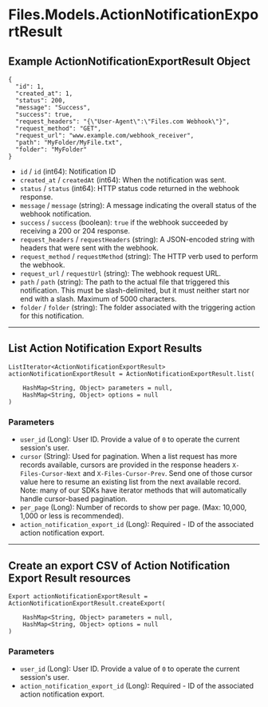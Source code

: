# Files.Models.ActionNotificationExportResult

## Example ActionNotificationExportResult Object

```
{
  "id": 1,
  "created_at": 1,
  "status": 200,
  "message": "Success",
  "success": true,
  "request_headers": "{\"User-Agent\":\"Files.com Webhook\"}",
  "request_method": "GET",
  "request_url": "www.example.com/webhook_receiver",
  "path": "MyFolder/MyFile.txt",
  "folder": "MyFolder"
}
```

* `id` / `id`  (int64): Notification ID
* `created_at` / `createdAt`  (int64): When the notification was sent.
* `status` / `status`  (int64): HTTP status code returned in the webhook response.
* `message` / `message`  (string): A message indicating the overall status of the webhook notification.
* `success` / `success`  (boolean): `true` if the webhook succeeded by receiving a 200 or 204 response.
* `request_headers` / `requestHeaders`  (string): A JSON-encoded string with headers that were sent with the webhook.
* `request_method` / `requestMethod`  (string): The HTTP verb used to perform the webhook.
* `request_url` / `requestUrl`  (string): The webhook request URL.
* `path` / `path`  (string): The path to the actual file that triggered this notification. This must be slash-delimited, but it must neither start nor end with a slash. Maximum of 5000 characters.
* `folder` / `folder`  (string): The folder associated with the triggering action for this notification.


---

## List Action Notification Export Results

```
ListIterator<ActionNotificationExportResult> actionNotificationExportResult = ActionNotificationExportResult.list(
    
    HashMap<String, Object> parameters = null,
    HashMap<String, Object> options = null
)
```

### Parameters

* `user_id` (Long): User ID.  Provide a value of `0` to operate the current session's user.
* `cursor` (String): Used for pagination.  When a list request has more records available, cursors are provided in the response headers `X-Files-Cursor-Next` and `X-Files-Cursor-Prev`.  Send one of those cursor value here to resume an existing list from the next available record.  Note: many of our SDKs have iterator methods that will automatically handle cursor-based pagination.
* `per_page` (Long): Number of records to show per page.  (Max: 10,000, 1,000 or less is recommended).
* `action_notification_export_id` (Long): Required - ID of the associated action notification export.


---

## Create an export CSV of Action Notification Export Result resources

```
Export actionNotificationExportResult = ActionNotificationExportResult.createExport(
    
    HashMap<String, Object> parameters = null,
    HashMap<String, Object> options = null
)
```

### Parameters

* `user_id` (Long): User ID.  Provide a value of `0` to operate the current session's user.
* `action_notification_export_id` (Long): Required - ID of the associated action notification export.

